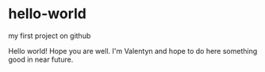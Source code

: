 # hello-world
my first project on github

Hello world! 
Hope you are well. I'm Valentyn and hope to do here something good in near future.

